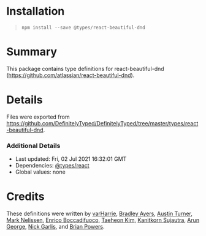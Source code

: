 # Installation
> `npm install --save @types/react-beautiful-dnd`

# Summary
This package contains type definitions for react-beautiful-dnd (https://github.com/atlassian/react-beautiful-dnd).

# Details
Files were exported from https://github.com/DefinitelyTyped/DefinitelyTyped/tree/master/types/react-beautiful-dnd.

### Additional Details
 * Last updated: Fri, 02 Jul 2021 16:32:01 GMT
 * Dependencies: [@types/react](https://npmjs.com/package/@types/react)
 * Global values: none

# Credits
These definitions were written by [varHarrie](https://github.com/varHarrie), [Bradley Ayers](https://github.com/bradleyayers), [Austin Turner](https://github.com/paustint), [Mark Nelissen](https://github.com/marknelissen), [Enrico Boccadifuoco](https://github.com/enricoboccadifuoco), [Taeheon Kim](https://github.com/lonyele), [Kanitkorn Sujautra](https://github.com/lukyth), [Arun George](https://github.com/aruniverse), [Nick Garlis](https://github.com/nickgarlis), and [Brian Powers](https://github.com/brianspowers).
